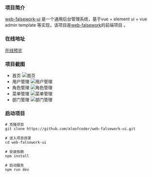 ### 项目简介
[web-falsework-ui](https://github.com/aloofcoder/web-falsework-ui) 是一个通用后台管理系统，基于vue + element ui + vue admin template 等实现，该项目是[web-falsework](https://github.com/aloofcoder/web-falsework)的前端项目 。

### 在线地址
[在线预览](http://admin.minzhile.top)

### 项目截图
* 首页
![首页](https://bakn.oss-cn-beijing.aliyuncs.com/1600245569%281%29.png)
* 用户管理
![用户管理](https://bakn.oss-cn-beijing.aliyuncs.com/1600245502%281%29.png)
* 角色管理
![角色管理](https://bakn.oss-cn-beijing.aliyuncs.com/1600245516%281%29.png)
* 菜单管理
![菜单管理](https://bakn.oss-cn-beijing.aliyuncs.com/1600245531%281%29.png)
* 部门管理
![部门管理](https://bakn.oss-cn-beijing.aliyuncs.com/1600245546%281%29.png)

### 启动项目
```
# 克隆项目
git clone https://github.com/aloofcoder/web-falsework-ui.git

# 进入项目目录
cd web-falsework-ui

# 安装依赖
npm install

# 启动服务
npm run dev
```
